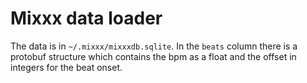 # Mixxx data loader

The data is in `~/.mixxx/mixxxdb.sqlite`.  In the `beats` column there
is a protobuf structure which contains the bpm as a float and the
offset in integers for the beat onset.
